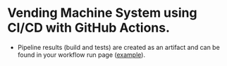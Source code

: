 # Vending Machine System using CI/CD with GitHub Actions.

- Pipeline results (build and tests) are created as an artifact and can be found in your workflow run page ([example](https://github.com/GabrielMarquesM/vending-machine-tpii/actions/runs/5478114801)).
